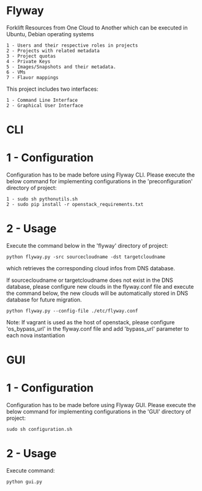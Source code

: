 Flyway
======

Forklift Resources from One Cloud to Another which can be executed in Ubuntu, Debian operating systems

    1 - Users and their respective roles in projects
    2 - Projects with related metadata
    3 - Project quotas
    4 - Private Keys
    5 - Images/Snapshots and their metadata.
    6 - VMs
    7 - Flavor mappings
    
This project includes two interfaces:

    1 - Command Line Interface
    2 - Graphical User Interface

CLI
===

1 - Configuration
=================

Configuration has to be made before using Flyway CLI. Please execute the below command for implementing configurations in the 'preconfiguration' directory of project:
    
    1 - sudo sh pythonutils.sh
    2 - sudo pip install -r openstack_requirements.txt


2 - Usage
=========

Execute the command below in the 'flyway' directory of project:
    
    python flyway.py -src sourcecloudname -dst targetcloudname

which retrieves the corresponding cloud infos from DNS database.
    
If sourcecloudname or targetcloudname does not exist in the DNS database, please configure new clouds in the flyway.conf file and execute the command below, the new clouds will be automatically stored in DNS database for future migration.
    
    python flyway.py --config-file ./etc/flyway.conf

Note: 
    If vagrant is used as the host of openstack, please configure 'os_bypass_url' in the flyway.conf file and add 'bypass_url' parameter to each nova instantiation
    
    
GUI
===

1 - Configuration
=================
Configuration has to be made before using Flyway GUI. Please execute the below command for implementing configurations in the 'GUI' directory of project:
    
    sudo sh configuration.sh

2 - Usage
=========

Execute command:
    
    python gui.py

